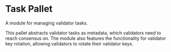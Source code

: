 # Task Pallet

A module for managing validator tasks.

This pallet abstracts validator tasks as metadata, which validators need to reach consensus on.
The module also features the functionality for validator key rotation, allowing validators to rotate their validator keys.